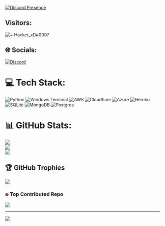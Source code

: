 
[![Discord Presence](https://lanyard.cnrad.dev/api/277643261567434753)](https://discord.com/users/277643261567434753)

## Visitors:
![~ Hacker_xD#0007](https://profile-counter.glitch.me/ItzYourHacker/count.svg)

## 🌐 Socials:
[![Discord](https://img.shields.io/badge/Discord-%237289DA.svg?logo=discord&logoColor=white)](https://discord.gg/https://discord.gg/g2C4jQq4en) 

# 💻 Tech Stack:
![Python](https://img.shields.io/badge/python-3670A0?style=plastic&logo=python&logoColor=ffdd54) ![Windows Terminal](https://img.shields.io/badge/Windows%20Terminal-%234D4D4D.svg?style=plastic&logo=windows-terminal&logoColor=white) ![AWS](https://img.shields.io/badge/AWS-%23FF9900.svg?style=plastic&logo=amazon-aws&logoColor=white) ![Cloudflare](https://img.shields.io/badge/Cloudflare-F38020?style=plastic&logo=Cloudflare&logoColor=white) ![Azure](https://img.shields.io/badge/azure-%230072C6.svg?style=plastic&logo=microsoftazure&logoColor=white) ![Heroku](https://img.shields.io/badge/heroku-%23430098.svg?style=plastic&logo=heroku&logoColor=white) ![SQLite](https://img.shields.io/badge/sqlite-%2307405e.svg?style=plastic&logo=sqlite&logoColor=white) ![MongoDB](https://img.shields.io/badge/MongoDB-%234ea94b.svg?style=plastic&logo=mongodb&logoColor=white) ![Postgres](https://img.shields.io/badge/postgres-%23316192.svg?style=plastic&logo=postgresql&logoColor=white)
# 📊 GitHub Stats:
![](https://github-readme-stats.vercel.app/api?username=Itzyourhacker&theme=radical&hide_border=false&include_all_commits=false&count_private=false)<br/>
![](https://github-readme-streak-stats.herokuapp.com/?user=Itzyourhacker&theme=radical&hide_border=false)<br/>
![](https://github-readme-stats.vercel.app/api/top-langs/?username=Itzyourhacker&theme=radical&hide_border=false&include_all_commits=false&count_private=false&layout=compact)

## 🏆 GitHub Trophies
![](https://github-profile-trophy.vercel.app/?username=Itzyourhacker&theme=radical&no-frame=false&no-bg=true&margin-w=4)

### 🔝 Top Contributed Repo
![](https://github-contributor-stats.vercel.app/api?username=Itzyourhacker&limit=5&theme=dark&combine_all_yearly_contributions=true)

---
[![]([https://visitcount.itsvg.in/api?id=Itzyourhacker&icon=0&color=0)](https://visitcount.itsvg.in](https://profile-counter.glitch.me/ItzYourHacker/count.svg)https://profile-counter.glitch.me/ItzYourHacker/count.svg)




